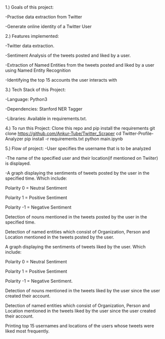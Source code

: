 1.) Goals of this project:

-Practise data extraction from Twitter

-Generate online identity of a Twitter User

2.) Features implemented:

-Twitter data extraction.

-Sentiment Analysis of the tweets posted and liked by a user.

-Extraction of Named Entities from the tweets posted and liked by a user using Named Entity Recognition

-Identifying the top 15 accounts the user interacts with

3.) Tech Stack of this Project:

-Language: Python3

-Dependencies: Stanford NER Tagger

-Libraries: Available in requirements.txt.

4.) To run this Project:
Clone this repo and pip install the requirements
git clone https://github.com/Ankur-Tube/Twitter_Scraper
cd Twitter-Profile-Analyzer
pip install -r requirements.txt
python main.ipynb

5.) Flow of project:
-User specifies the username that is to be analyzed

-The name of the specified user and their location(if mentioned on Twiiter) is displayed.

-A graph displaying the sentiments of tweets posted by the user in the specified time. Which include:

Polarity 0 = Neutral Sentiment

Polarity 1 = Positive Sentiment

Polarity -1 = Negative Sentiment

Detection of nouns mentioned in the tweets posted by the user in the specified time.

Detection of named entities which consist of Organization, Person and Location mentioned in the tweets posted by the user.

A graph displaying the sentiments of tweets liked by the user. Which include:

Polarity 0 = Neutral Sentiment

Polarity 1 = Positive Sentiment

Polarity -1 = Negative Sentiment.

Detection of nouns mentioned in the tweets liked by the user since the user created their account.

Detection of named entities which consist of Organization, Person and Location mentioned in the tweets liked by the user since the user created their account.

Printing top 15 usernames and locations of the users whose tweets were liked most frequently.
